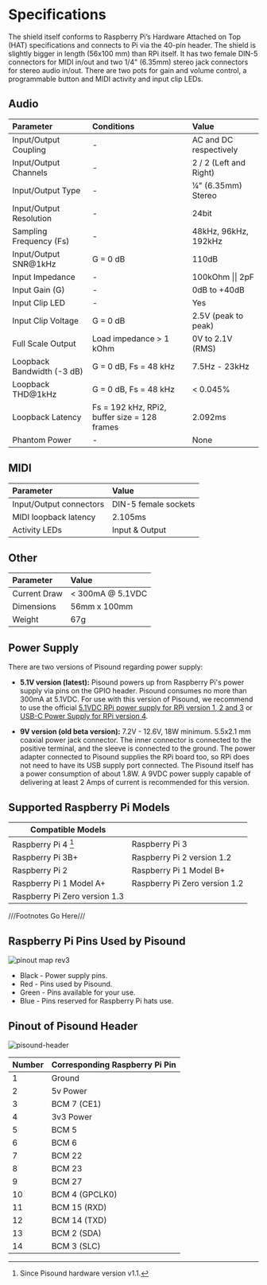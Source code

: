 # Specifications

The shield itself conforms to Raspberry Pi’s Hardware Attached on Top (HAT) specifications and connects to Pi via the 40-pin header. The shield is slightly bigger in length (56x100 mm) than RPi itself. It has two female DIN-5 connectors for MIDI in/out and two 1/4" (6.35mm) stereo jack connectors for stereo audio in/out. There are two pots for gain and volume control, a programmable button and MIDI activity and input clip LEDs.

## Audio

**Parameter**|**Conditions**|**Value**
:-----|:-----|:-----
Input/Output Coupling|-|AC and DC respectively
Input/Output Channels|-|2 / 2 (Left and Right)
Input/Output Type|-|¼" (6.35mm) Stereo
Input/Output Resolution|-|24bit
Sampling Frequency (Fs)|-|48kHz, 96kHz, 192kHz
Input/Output SNR@1kHz|G = 0 dB|110dB
Input Impedance|-|100kOhm &#124;&#124; 2pF
Input Gain (G)|-|0dB to +40dB
Input Clip LED|-|Yes
Input Clip Voltage|G = 0 dB|2.5V (peak to peak)
Full Scale Output|Load impedance > 1 kOhm|0V to 2.1V (RMS)
Loopback Bandwidth (-3 dB)|G = 0 dB, Fs = 48 kHz|7.5Hz - 23kHz
Loopback THD@1kHz|G = 0 dB, Fs = 48 kHz|< 0.045%
Loopback Latency|Fs = 192 kHz, RPi2, buffer size = 128 frames|2.092ms
Phantom Power|-|None

## MIDI

**Parameter**|**Value**
:-----|:-----
Input/Output connectors|DIN-5 female sockets
MIDI loopback latency|2.105ms
Activity LEDs|Input & Output

## Other

**Parameter**|**Value**
:-----|:-----
Current Draw|< 300mA @ 5.1VDC
Dimensions|56mm x 100mm
Weight|67g


## Power Supply 
There are two versions of Pisound regarding power supply:

* **5.1V version (latest):** Pisound powers up from Raspberry Pi's power supply via pins on the GPIO header.
Pisound consumes no more than 300mA at 5.1VDC. For use with this version of Pisound, we recommend to use the official [5.1VDC RPi power supply for RPi version 1, 2 and 3](https://www.raspberrypi.org/products/raspberry-pi-universal-power-supply/)
or [USB-C Power Supply for RPi version 4](https://www.raspberrypi.org/products/type-c-power-supply/).

* **9V version (old beta version):** 7.2V - 12.6V, 18W minimum. 5.5x2.1 mm coaxial power jack connector. The inner connector is connected to the positive terminal, and the sleeve is connected to the ground. The power adapter connected to Pisound supplies the RPi board too, so RPi does not need to have its USB supply port connected. The Pisound itself has a power consumption of about 1.8W. A 9VDC power supply capable of delivering at least 2 Amps of current is recommended for this version.

## Supported Raspberry Pi Models

| **Compatible Models** |  |
| ----- | ----- |
| Raspberry Pi 4 [^1] | Raspberry Pi 3 |
| Raspberry Pi 3B+ | Raspberry Pi 2 version 1.2 |
| Raspberry Pi 2 | Raspberry Pi 1 Model B+ |
| Raspberry Pi 1 Model A+ | Raspberry Pi Zero version 1.2|
| Raspberry Pi Zero version 1.3| |

[^1]: Since Pisound hardware version v1.1.

///Footnotes Go Here///

## Raspberry Pi Pins Used by Pisound
![pinout map rev3](https://raw.githubusercontent.com/wiki/BlokasLabs/pisound-docs/images/pisound-pins.png)

* Black - Power supply pins.
* Red - Pins used by Pisound.
* Green - Pins available for your use.
* Blue - Pins reserved for Raspberry Pi hats use.

## Pinout of Pisound Header
 
![pisound-header](https://raw.githubusercontent.com/wiki/BlokasLabs/pisound-docs/images/pisound-header.png)

**Number**|**Corresponding Raspberry Pi Pin**
:-----|:-----
1|Ground
2|5v Power
3|BCM 7 (CE1)
4|3v3 Power
5|BCM 5
6|BCM 6
7|BCM 22
8|BCM 23
9|BCM 27
10|BCM 4 (GPCLK0)
11|BCM 15 (RXD)
12|BCM 14 (TXD)
13|BCM 2 (SDA)
14|BCM 3 (SLC)
